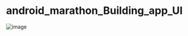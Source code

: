 # android_marathon_Building_app_UI

![image](https://github.com/kekuchh/android_marathon_Building_app_UI/assets/98802601/04b6d506-39c9-4ffa-9c5d-3bd31c6d935a)

